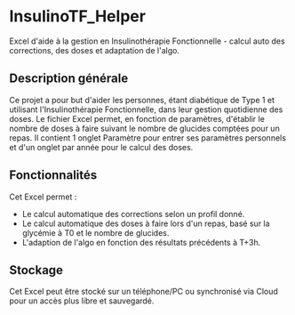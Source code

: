 # InsulinoTF_Helper
Excel d'aide à la gestion en Insulinothérapie Fonctionnelle - calcul auto des corrections, des doses et adaptation de l'algo.

## Description générale
Ce projet a pour but d'aider les personnes, étant diabétique de Type 1 et utilisant l'Insulinothérapie Fonctionnelle, dans leur gestion quotidienne des doses.
Le fichier Excel permet, en fonction de paramètres, d'établir le nombre de doses à faire suivant le nombre de glucides comptées pour un repas.
Il contient 1 onglet Paramètre pour entrer ses paramètres personnels et d'un onglet par année pour le calcul des doses.

## Fonctionnalités

Cet Excel permet :
- Le calcul automatique des corrections selon un profil donné.
- Le calcul automatique des doses à faire lors d'un repas, basé sur la glycémie à T0 et le nombre de glucides.
- L'adaption de l'algo en fonction des résultats précédents à T+3h.

## Stockage

Cet Excel peut être stocké sur un téléphone/PC ou synchronisé via Cloud pour un accès plus libre et sauvegardé.
